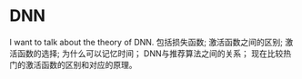 # DNN
I want to talk about the theory of DNN.
包括损失函数;
激活函数之间的区别;
激活函数的选择;
为什么可以记忆时间；
DNN与推荐算法之间的关系；
现在比较热门的激活函数的区别和对应的原理。
